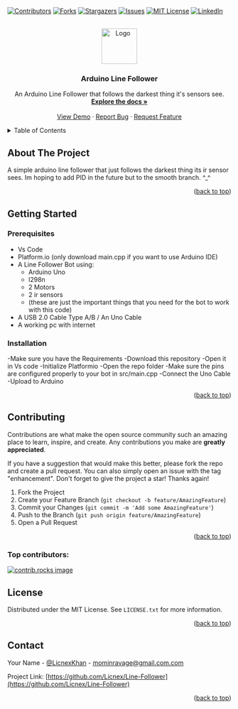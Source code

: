 <!-- Improved compatibility of back to top link: See: https://github.com/othneildrew/Best-README-Template/pull/73 -->
<a id="readme-top"></a>
<!--
*** Thanks for checking out the Best-README-Template. If you have a suggestion
*** that would make this better, please fork the repo and create a pull request
*** or simply open an issue with the tag "enhancement".
*** Don't forget to give the project a star!
*** Thanks again! Now go create something AMAZING! :D
-->



<!-- PROJECT SHIELDS -->
<!--
*** I'm using markdown "reference style" links for readability.
*** Reference links are enclosed in brackets [ ] instead of parentheses ( ).
*** See the bottom of this document for the declaration of the reference variables
*** for contributors-url, forks-url, etc. This is an optional, concise syntax you may use.
*** https://www.markdownguide.org/basic-syntax/#reference-style-links
-->
[![Contributors][contributors-shield]][contributors-url]
[![Forks][forks-shield]][forks-url]
[![Stargazers][stars-shield]][stars-url]
[![Issues][issues-shield]][issues-url]
[![MIT License][license-shield]][license-url]
[![LinkedIn][linkedin-shield]][linkedin-url]



<!-- PROJECT LOGO -->
<br />
<div align="center">
  <a href="https://github.com/Licnex/Line-Follower">
    <img src="images/logo.png" alt="Logo" width="80" height="80">
  </a>

<h3 align="center">Arduino Line Follower</h3>

  <p align="center">
    An Arduino Line Follower that follows the darkest thing it's sensors see.
    <br />
    <a href="https://github.com/Licnex/Line-Follower"><strong>Explore the docs »</strong></a>
    <br />
    <br />
    <a href="https://github.com/Licnex/Line-Follower">View Demo</a>
    ·
    <a href="https://github.com/Licnex/Line-Follower/issues/new?labels=bug&template=bug-report---.md">Report Bug</a>
    ·
    <a href="https://github.com/Licnex/Line-Follower/issues/new?labels=enhancement&template=feature-request---.md">Request Feature</a>
  </p>
</div>



<!-- TABLE OF CONTENTS -->
<details>
  <summary>Table of Contents</summary>
  <ol>
    <li>
      <a href="#about-the-project">About The Project</a>
      <ul>
        <li><a href="#built-with">Built With</a></li>
      </ul>
    </li>
    <li>
      <a href="#getting-started">Getting Started</a>
      <ul>
        <li><a href="#prerequisites">Prerequisites</a></li>
        <li><a href="#installation">Installation</a></li>
      </ul>
    </li>
    <li><a href="#usage">Usage</a></li>
    <li><a href="#roadmap">Roadmap</a></li>
    <li><a href="#contributing">Contributing</a></li>
    <li><a href="#license">License</a></li>
    <li><a href="#contact">Contact</a></li>
    <li><a href="#acknowledgments">Acknowledgments</a></li>
  </ol>
</details>



<!-- ABOUT THE PROJECT -->
## About The Project

A simple arduino line follower that just follows the darkest thing its ir sensor sees. Im hoping to add PID in the future but to the smooth branch. ^_^

<p align="right">(<a href="#readme-top">back to top</a>)</p>



<!-- GETTING STARTED -->
## Getting Started

### Prerequisites
- Vs Code 
- Platform.io (only download main.cpp if you want to use Arduino IDE)
- A Line Follower Bot using:
    - Arduino Uno
    - l298n
    - 2 Motors
    - 2 ir sensors
    - (these are just the important things that you need for the bot to work with this code)
- A USB 2.0 Cable Type A/B / An Uno Cable 
- A working pc with internet
### Installation

-Make sure you have the Requirements
-Download this repository
-Open it in Vs code
-Initialize Platformio
-Open the repo folder
-Make sure the pins are configured properly to your bot in src/main.cpp
-Connect the Uno Cable
-Upload to Arduino

<p align="right">(<a href="#readme-top">back to top</a>)</p>


<!-- CONTRIBUTING -->
## Contributing

Contributions are what make the open source community such an amazing place to learn, inspire, and create. Any contributions you make are **greatly appreciated**.

If you have a suggestion that would make this better, please fork the repo and create a pull request. You can also simply open an issue with the tag "enhancement".
Don't forget to give the project a star! Thanks again!

1. Fork the Project
2. Create your Feature Branch (`git checkout -b feature/AmazingFeature`)
3. Commit your Changes (`git commit -m 'Add some AmazingFeature'`)
4. Push to the Branch (`git push origin feature/AmazingFeature`)
5. Open a Pull Request

<p align="right">(<a href="#readme-top">back to top</a>)</p>

### Top contributors:

<a href="https://github.com/Licnex/Line-Follower/graphs/contributors">
  <img src="https://contrib.rocks/image?repo=Licnex/Line-Follower" alt="contrib.rocks image" />
</a>

<!-- LICENSE -->
## License

Distributed under the MIT License. See `LICENSE.txt` for more information.

<p align="right">(<a href="#readme-top">back to top</a>)</p>



<!-- CONTACT -->
## Contact

Your Name - [@LicnexKhan](https://twitter.com/@LicnexKhan) - mominravage@gmail.com.com

Project Link: [https://github.com/Licnex/Line-Follower](https://github.com/Licnex/Line-Follower)

<p align="right">(<a href="#readme-top">back to top</a>)</p>



<!-- MARKDOWN LINKS & IMAGES -->
<!-- https://www.markdownguide.org/basic-syntax/#reference-style-links -->
[contributors-shield]: https://img.shields.io/github/contributors/Licnex/Line-Follower.svg?style=for-the-badge
[contributors-url]: https://github.com/Licnex/Line-Follower/graphs/contributors
[forks-shield]: https://img.shields.io/github/forks/Licnex/Line-Follower.svg?style=for-the-badge
[forks-url]: https://github.com/Licnex/Line-Follower/network/members
[stars-shield]: https://img.shields.io/github/stars/Licnex/Line-Follower.svg?style=for-the-badge
[stars-url]: https://github.com/Licnex/Line-Follower/stargazers
[issues-shield]: https://img.shields.io/github/issues/Licnex/Line-Follower.svg?style=for-the-badge
[issues-url]: https://github.com/Licnex/Line-Follower/issues
[license-shield]: https://img.shields.io/github/license/Licnex/Line-Follower.svg?style=for-the-badge
[license-url]: https://github.com/Licnex/Line-Follower/blob/master/LICENSE.txt
[linkedin-shield]: https://img.shields.io/badge/-LinkedIn-black.svg?style=for-the-badge&logo=linkedin&colorB=555
[linkedin-url]: https://linkedin.com/in/momin-khan-592797283
[product-screenshot]: images/screenshot.png
[Next.js]: https://img.shields.io/badge/next.js-000000?style=for-the-badge&logo=nextdotjs&logoColor=white
[Next-url]: https://nextjs.org/
[React.js]: https://img.shields.io/badge/React-20232A?style=for-the-badge&logo=react&logoColor=61DAFB
[React-url]: https://reactjs.org/
[Vue.js]: https://img.shields.io/badge/Vue.js-35495E?style=for-the-badge&logo=vuedotjs&logoColor=4FC08D
[Vue-url]: https://vuejs.org/
[Angular.io]: https://img.shields.io/badge/Angular-DD0031?style=for-the-badge&logo=angular&logoColor=white
[Angular-url]: https://angular.io/
[Svelte.dev]: https://img.shields.io/badge/Svelte-4A4A55?style=for-the-badge&logo=svelte&logoColor=FF3E00
[Svelte-url]: https://svelte.dev/
[Laravel.com]: https://img.shields.io/badge/Laravel-FF2D20?style=for-the-badge&logo=laravel&logoColor=white
[Laravel-url]: https://laravel.com
[Bootstrap.com]: https://img.shields.io/badge/Bootstrap-563D7C?style=for-the-badge&logo=bootstrap&logoColor=white
[Bootstrap-url]: https://getbootstrap.com
[JQuery.com]: https://img.shields.io/badge/jQuery-0769AD?style=for-the-badge&logo=jquery&logoColor=white
[JQuery-url]: https://jquery.com 